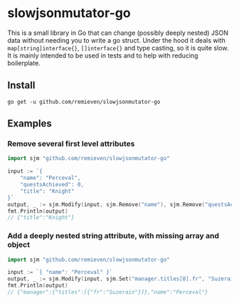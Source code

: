 # slowjsonmutator-go

This is a small library in Go that can change (possibly deeply nested) JSON data without needing you to write a go struct.
Under the hood it deals with `map[string]interface{}`, `[]interface{}` and type casting, so it is quite slow.
It is mainly intended to be used in tests and to help with reducing boilerplate.

## Install

`go get -u github.com/remieven/slowjsonmutator-go`

## Examples

### Remove several first level attributes

```go
import sjm "github.com/remieven/slowjsonmutator-go"

input := `{
    "name": "Perceval",
    "questsAchieved": 0,
    "title": "Knight"
}`
output, _ := sjm.Modify(input, sjm.Remove("name"), sjm.Remove("questsAchieved"))
fmt.Println(output)
// {"title":"Knight"}
```

### Add a deeply nested string attribute, with missing array and object

```go
import sjm "github.com/remieven/slowjsonmutator-go"

input := `{ "name": "Perceval" }`
output, _ := sjm.Modify(input, sjm.Set("manager.titles[0].fr", "Suzerain"))
fmt.Println(output)
// {"manager":{"titles":[{"fr":"Suzerain"}]},"name":"Perceval"}
```